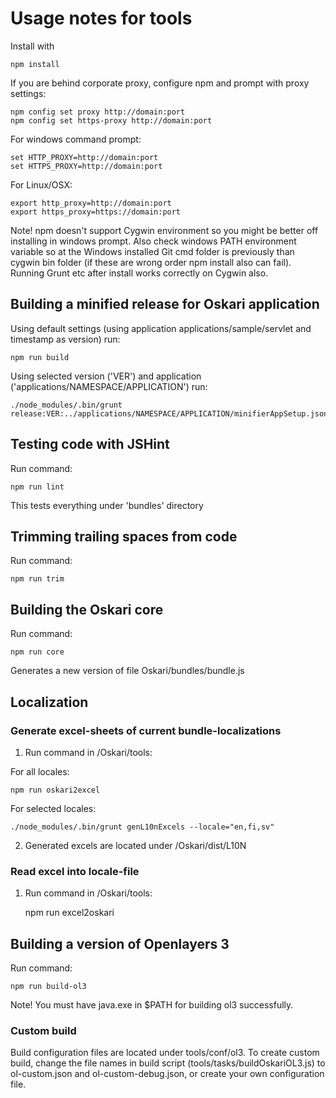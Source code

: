 # Usage notes for tools

Install with

	npm install

If you are behind corporate proxy, configure npm and prompt with proxy settings:

	npm config set proxy http://domain:port
	npm config set https-proxy http://domain:port

For windows command prompt:

	set HTTP_PROXY=http://domain:port
	set HTTPS_PROXY=http://domain:port

For Linux/OSX:

	export http_proxy=http://domain:port
	export https_proxy=https://domain:port

Note! npm doesn't support Cygwin environment so you might be better off installing in windows prompt. Also check windows PATH environment variable so at the Windows installed Git cmd folder is previously than cygwin bin folder (if these are wrong order npm install also can fail).
Running Grunt etc after install works correctly on Cygwin also.

## Building a minified release for Oskari application

Using default settings (using application applications/sample/servlet and timestamp as version) run:

	npm run build

Using selected version ('VER') and application ('applications/NAMESPACE/APPLICATION') run:

	./node_modules/.bin/grunt release:VER:../applications/NAMESPACE/APPLICATION/minifierAppSetup.json

## Testing code with JSHint

Run command:

	npm run lint

This tests everything under 'bundles' directory

## Trimming trailing spaces from code

Run command:

	npm run trim

## Building the Oskari core

Run command:

	npm run core

Generates a new version of file Oskari/bundles/bundle.js

## Localization

### Generate excel-sheets of current bundle-localizations

1) Run command in /Oskari/tools:

For all locales:

	npm run oskari2excel

For selected locales:

	./node_modules/.bin/grunt genL10nExcels --locale="en,fi,sv"

2) Generated excels are located under /Oskari/dist/L10N

### Read excel into locale-file

1) Run command in /Oskari/tools:

	npm run excel2oskari

## Building a version of Openlayers 3

Run command:

	npm run build-ol3

Note! You must have java.exe in $PATH for building ol3 successfully.

### Custom build

Build configuration files are located under tools/conf/ol3. To create custom build, change the file names in build script (tools/tasks/buildOskariOL3.js) to ol-custom.json and ol-custom-debug.json, or create your own configuration file.
